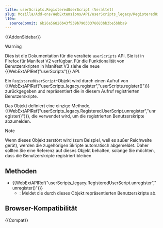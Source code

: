 ```yaml
---
title: userScripts.RegisteredUserScript (Veraltet)
slug: Mozilla/Add-ons/WebExtensions/API/userScripts_legacy/RegisteredUserScript
l10n:
  sourceCommit: 6b26a56826b43f539b79033378683bb3be5bbba9
---
```


{{AddonSidebar}}

> [!WARNING]
> Dies ist die Dokumentation für die veraltete `userScripts` API. Sie ist in Firefox für Manifest V2 verfügbar. Für die Funktionalität von Benutzerskripten in Manifest V3 siehe die neue {{WebExtAPIRef("userScripts")}} API.

Ein `RegisteredUserScript`-Objekt wird durch einen Aufruf von {{WebExtAPIRef("userScripts_legacy.register","userScripts.register()")}} zurückgegeben und repräsentiert die in diesem Aufruf registrierten Benutzerskripte.

Das Objekt definiert eine einzige Methode, {{WebExtAPIRef("userScripts_legacy.RegisteredUserScript.unregister","unregister()")}}, die verwendet wird, um die registrierten Benutzerskripte abzumelden.

> [!NOTE]
> Wenn dieses Objekt zerstört wird (zum Beispiel, weil es außer Reichweite gerät), werden die zugehörigen Skripte automatisch abgemeldet. Daher sollten Sie eine Referenz auf dieses Objekt behalten, solange Sie möchten, dass die Benutzerskripte registriert bleiben.

## Methoden

- {{WebExtAPIRef("userScripts_legacy.RegisteredUserScript.unregister","unregister()")}}
  - : Meldet die durch dieses Objekt repräsentierten Benutzerskripte ab.

## Browser-Kompatibilität

{{Compat}}
